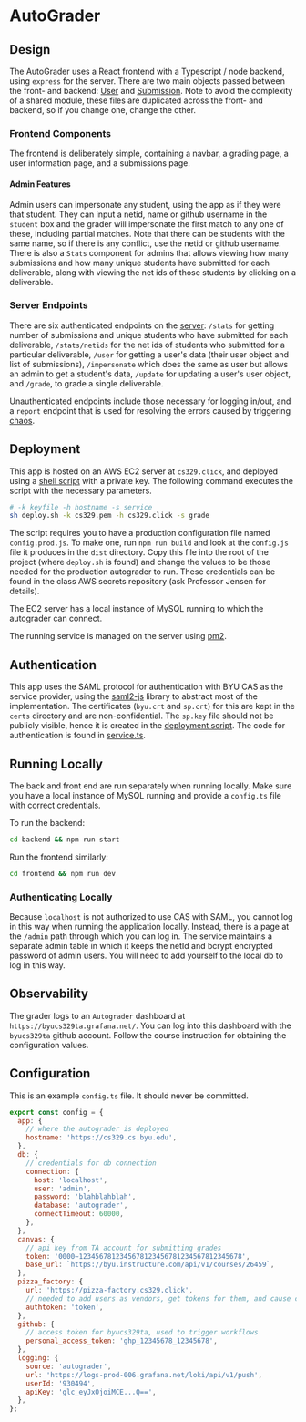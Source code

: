 # AutoGrader

## Design

The AutoGrader uses a React frontend with a Typescript / node backend, using `express` for the server. There are two main objects passed between the front- and backend: [User](frontend/src/model/domain/User.ts) and [Submission](frontend/src/model/domain/Submission.ts). Note to avoid the complexity of a shared module, these files are duplicated across the front- and backend, so if you change one, change the other.

### Frontend Components

The frontend is deliberately simple, containing a navbar, a grading page, a user information page, and a submissions page.

#### Admin Features

Admin users can impersonate any student, using the app as if they were that student. They can input a netid, name or github username in the `student` box and the grader will impersonate the first match to any one of these, including partial matches. Note that there can be students with the same name, so if there is any conflict, use the netid or github username. There is also a `Stats` component for admins that allows viewing how many submissions and how many unique students have submitted for each deliverable, along with viewing the net ids of those students by clicking on a deliverable.

### Server Endpoints

There are six authenticated endpoints on the [server](backend/service.ts): `/stats` for getting number of submissions and unique students who have submitted for each deliverable, `/stats/netids` for the net ids of students who submitted for a particular deliverable, `/user` for getting a user's data (their user object and list of submissions), `/impersonate` which does the same as user but allows an admin to get a student's data, `/update` for updating a user's user object, and `/grade`, to grade a single deliverable.

Unauthenticated endpoints include those necessary for logging in/out, and a `report` endpoint that is used for resolving the errors caused by triggering [chaos](backend/grading/graders/DeliverableElevenPartOne.ts).

## Deployment

This app is hosted on an AWS EC2 server at `cs329.click`, and deployed using a [shell script](deploy.sh) with a private key. The following command executes the script with the necessary parameters.

```sh
# -k keyfile -h hostname -s service
sh deploy.sh -k cs329.pem -h cs329.click -s grade
```

The script requires you to have a production configuration file named `config.prod.js`. To make one, run `npm run build` and look at the `config.js` file it produces in the `dist` directory. Copy this file into the root of the project (where `deploy.sh` is found) and change the values to be those needed for the production autograder to run. These credentials can be found in the class AWS secrets repository (ask Professor Jensen for details).

The EC2 server has a local instance of MySQL running to which the autograder can connect.

The running service is managed on the server using [pm2](https://www.npmjs.com/package/pm2).

## Authentication

This app uses the SAML protocol for authentication with BYU CAS as the service provider, using the [saml2-js](https://www.npmjs.com/package/saml2-js) library to abstract most of the implementation. The certificates (`byu.crt` and `sp.crt`) for this are kept in the `certs` directory and are non-confidential. The `sp.key` file should not be publicly visible, hence it is created in the [deployment script](deploy.sh). The code for authentication is found in [service.ts](backend/service.ts).

## Running Locally

The back and front end are run separately when running locally. Make sure you have a local instance of MySQL running and provide a `config.ts` file with correct credentials.

To run the backend:
```sh
cd backend && npm run start
```

Run the frontend similarly:
```sh
cd frontend && npm run dev
```

### Authenticating Locally

Because `localhost` is not authorized to use CAS with SAML, you cannot log in this way when running the application locally. Instead, there is a page at the `/admin` path through which you can log in. The service maintains a separate admin table in which it keeps the netId and bcrypt encrypted password of admin users. You will need to add yourself to the local db to log in this way.

## Observability

The grader logs to an `Autograder` dashboard at `https://byucs329ta.grafana.net/`. You can log into this dashboard with the `byucs329ta` github account. Follow the course instruction for obtaining the configuration values.

## Configuration

This is an example `config.ts` file. It should never be committed.

```javascript
export const config = {
  app: {
    // where the autograder is deployed
    hostname: 'https://cs329.cs.byu.edu',
  },
  db: {
    // credentials for db connection
    connection: {
      host: 'localhost',
      user: 'admin',
      password: 'blahblahblah',
      database: 'autograder',
      connectTimeout: 60000,
    },
  },
  canvas: {
    // api key from TA account for submitting grades
    token: '0000~1234567812345678123456781234567812345678',
    base_url: `https://byu.instructure.com/api/v1/courses/26459`,
  },
  pizza_factory: {
    url: 'https://pizza-factory.cs329.click',
    // needed to add users as vendors, get tokens for them, and cause chaos
    authtoken: 'token',
  },
  github: {
    // access token for byucs329ta, used to trigger workflows
    personal_access_token: 'ghp_12345678_12345678',
  },
  logging: {
    source: 'autograder',
    url: 'https://logs-prod-006.grafana.net/loki/api/v1/push',
    userId: '930494',
    apiKey: 'glc_eyJxOjoiMCE...Q==',
  },
};
```
